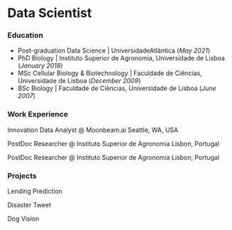 # Data Scientist


### Education
- Post-graduation Data Science | UniversidadeAtlântica (_May 2021_)
- PhD Biology | Instituto Superior de Agronomia, Universidade de Lisboa (_January 2018_)
- MSc Cellular Biology & Biotechnology | Faculdade de Ciências, Universidade de Lisboa (_December 2009_)
- BSc Biology | Faculdade de Ciências, Universidade de Lisboa (_June 2007_)


### Work Experience
Innovation Data Analyst @ Moonbeam.ai
Seattle, WA, USA

PostDoc Researcher @ Instituto Superior de Agronomia
Lisbon, Portugal

PostDoc Researcher @ Instituto Superior de Agronomia
Lisbon, Portugal


### Projects
Lending Prediction

Disaster Tweet

Dog Vision
